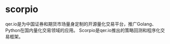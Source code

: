 # scorpio
qer.io是为中国证券和期货市场量身定制的开源量化交易平台，推广Golang、Python在国内量化交易领域的应用。
Scorpio是qer.io推出的策略回测和程序化交易框架。
